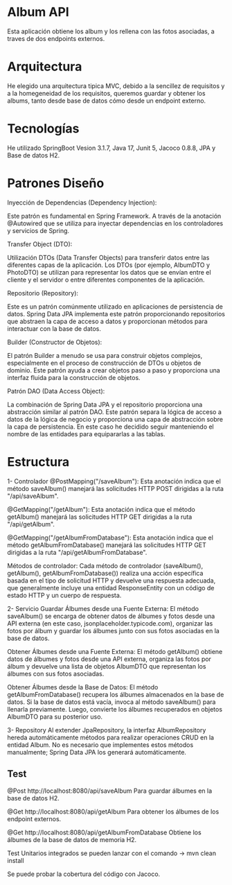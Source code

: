 # Album API

Esta aplicación obtiene los album y los rellena con las fotos asociadas, a traves de dos endpoints externos.

# Arquitectura

He elegido una arquitectura tipica MVC, debido a la sencillez de requisitos y a la homegeneidad de los requisitos, queremos guardar y obtener los albums, tanto desde base de datos cómo desde un endpoint externo.

# Tecnologías
He utilizado SpringBoot Vesion 3.1.7, Java 17, Junit 5, Jacoco 0.8.8, JPA y Base de datos H2.

# Patrones Diseño

Inyección de Dependencias (Dependency Injection):

Este patrón es fundamental en Spring Framework. A través de la anotación @Autowired que se utiliza para inyectar dependencias en los controladores y servicios de Spring.

Transfer Object (DTO):

Utilización DTOs (Data Transfer Objects) para transferir datos entre las diferentes capas de la aplicación. Los DTOs (por ejemplo, AlbumDTO y PhotoDTO) se utilizan para representar los datos que se envían entre el cliente y el servidor o entre diferentes componentes de la aplicación.

Repositorio (Repository):

Este es un patrón comúnmente utilizado en aplicaciones de persistencia de datos. Spring Data JPA implementa este patrón proporcionando repositorios que abstraen la capa de acceso a datos y proporcionan métodos para interactuar con la base de datos.

Builder (Constructor de Objetos):

El patrón Builder a menudo se usa para construir objetos complejos, especialmente en el proceso de construcción de DTOs u objetos de dominio. Este patrón ayuda a crear objetos paso a paso y proporciona una interfaz fluida para la construcción de objetos.

Patrón DAO (Data Access Object):

La combinación de Spring Data JPA y el repositorio proporciona una abstracción similar al patrón DAO. Este patrón separa la lógica de acceso a datos de la lógica de negocio y proporciona una capa de abstracción sobre la capa de persistencia. En este caso he decidido seguir manteniendo el nombre de las entidades para equipararlas a las tablas.

# Estructura

1- Controlador
@PostMapping("/saveAlbum"): Esta anotación indica que el método saveAlbum() manejará las solicitudes HTTP POST dirigidas a la ruta "/api/saveAlbum".

@GetMapping("/getAlbum"): Esta anotación indica que el método getAlbum() manejará las solicitudes HTTP GET dirigidas a la ruta "/api/getAlbum".

@GetMapping("/getAlbumFromDatabase"): Esta anotación indica que el método getAlbumFromDatabase() manejará las solicitudes HTTP GET dirigidas a la ruta "/api/getAlbumFromDatabase".

Métodos de controlador: Cada método de controlador (saveAlbum(), getAlbum(), getAlbumFromDatabase()) realiza una acción específica basada en el tipo de solicitud HTTP y devuelve una respuesta adecuada, que generalmente incluye una entidad ResponseEntity con un código de estado HTTP y un cuerpo de respuesta.

2- Servicio
Guardar Álbumes desde una Fuente Externa: El método saveAlbum() se encarga de obtener datos de álbumes y fotos desde una API externa (en este caso, jsonplaceholder.typicode.com), organizar las fotos por álbum y guardar los álbumes junto con sus fotos asociadas en la base de datos.

Obtener Álbumes desde una Fuente Externa: El método getAlbum() obtiene datos de álbumes y fotos desde una API externa, organiza las fotos por álbum y devuelve una lista de objetos AlbumDTO que representan los álbumes con sus fotos asociadas.

Obtener Álbumes desde la Base de Datos: El método getAlbumFromDatabase() recupera los álbumes almacenados en la base de datos. Si la base de datos está vacía, invoca al método saveAlbum() para llenarla previamente. Luego, convierte los álbumes recuperados en objetos AlbumDTO para su posterior uso.

3- Repository
Al extender JpaRepository, la interfaz AlbumRepository hereda automáticamente métodos para realizar operaciones CRUD en la entidad Album. No es necesario que implementes estos métodos manualmente; Spring Data JPA los generará automáticamente.

## Test

@Post http://localhost:8080/api/saveAlbum
Para guardar álbumes en la base de datos H2.

@Get http://localhost:8080/api/getAlbum
Para obtener los álbumes de los endpoint externos.

@Get http://localhost:8080/api/getAlbumFromDatabase
Obtiene los álbumes de la base de datos de memoria H2.

Test Unitarios integrados se pueden lanzar con el comando -> mvn clean install

Se puede probar la cobertura del código con Jacoco.


